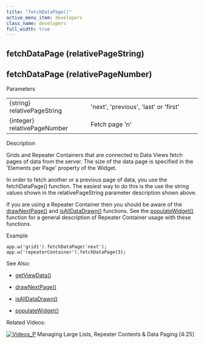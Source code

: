 ```yaml
---
title: "fetchDataPage()"
active_menu_item: developers
class_name: developers
full_width: true
---
```



## fetchDataPage (relativePageString)

## fetchDataPage (relativePageNumber)

Parameters

<table>
<tr>
<td width="226">
{string} relativePageString

</td>
<td width="10">
</td>
<td width="644">
'next', 'previous', 'last' or 'first'

</td>
</tr>
<tr>
<td width="226">
{integer} relativePageNumber

</td>
<td width="10">
</td>
<td width="644">
Fetch page 'n'

</td>
</tr>
</table>

Description

Grids and Repeater Containers that are connected to Data Views fetch pages of data from the server. The size of the data page is specified in the 'Elements per Page' property of the Widget.

In order to fetch another or a previous page of data, you use the fetchDataPage() function. The easiest way to do this is the use the string values shown in the relativePageString parameter description shown above.

If you are using a Repeater Container then you should be aware of the [drawNextPage()](drawnextpage) and [isAllDataDrawn()](isalldatadrawn) functions. See the [populateWidget()](../../widget-data-state-manipulation/populatewidget()/index) function for a general description of Repeater Container usage with these functions.

Example

    app.w('grid1').fetchDataPage('next');
    app.w('repeaterContainer').fetchDataPage(3);
   

See Also:

 - [getViewData()](../../data-view-functions/getviewdata)

 - [drawNextPage()](drawnextpage)

 - [isAllDataDrawn()](isalldatadrawn)

 - [populateWidget()](../../widget-data-state-manipulation/populatewidget()/index)

Related Videos:

[![Videos\_P](/img/docs/videos_p.png)](http://www.youtube.com/v/Bq6PinoEIA8?autoplay=1&hd=1&fs=1&showsearch=0&rel=0&) Managing Large Lists, Repeater Contents & Data Paging [4:25]

